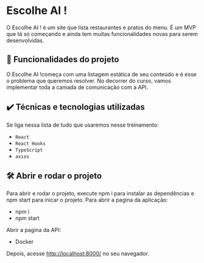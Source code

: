 
# Escolhe AI !

O Escolhe AI ! é um site que lista restaurantes e pratos do menu. 
É um MVP que tá só começando e ainda tem muitas funcionalidades novas para serem desenvolvidas.



## 🔨 Funcionalidades do projeto

O Escolhe AI !começa com uma listagem estática de seu conteúdo e é esse o problema que queremos resolver.
No decorrer do curso, vamos implementar toda a camada de comunicação com a API.

## ✔️ Técnicas e tecnologias utilizadas

Se liga nessa lista de tudo que usaremos nesse treinamento:

- `React`
- `React Hooks`
- `TypeScript`
- `axios`

## 🛠️ Abrir e rodar o projeto

Para abrir e rodar o projeto, execute npm i para instalar as dependências e npm start para inicar o projeto.
Para abrir a pagina da aplicação:
- npm i 
- npm start


 Abrir a pagina da API:
 - Docker

Depois, acesse <a href="http://localhost:3000/">http://localhost:8000/</a> no seu navegador.


